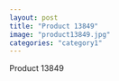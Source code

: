 ```yaml
---
layout: post
title: "Product 13849"
image: "product13849.jpg"
categories: "category1"
---
```

Product 13849
